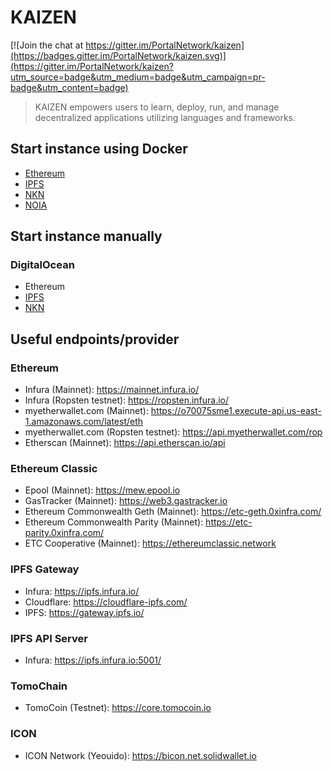 # KAIZEN

[![Join the chat at https://gitter.im/PortalNetwork/kaizen](https://badges.gitter.im/PortalNetwork/kaizen.svg)](https://gitter.im/PortalNetwork/kaizen?utm_source=badge&utm_medium=badge&utm_campaign=pr-badge&utm_content=badge)

> KAIZEN empowers users to learn, deploy, run, and manage decentralized applications utilizing languages and frameworks.

## Start instance using Docker
- [Ethereum](./docker/ethereum)
- [IPFS](./docker/ipfs)
- [NKN](./docker/nkn)
- [NOIA](./docker/noia)

## Start instance manually

### DigitalOcean
- Ethereum
- [IPFS](./digitalOcean/ipfs)
- [NKN](./digitalOcean/nkn)

## Useful endpoints/provider

### Ethereum
- Infura (Mainnet): https://mainnet.infura.io/
- Infura (Ropsten testnet): https://ropsten.infura.io/
- myetherwallet.com (Mainnet): https://o70075sme1.execute-api.us-east-1.amazonaws.com/latest/eth
- myetherwallet.com (Ropsten testnet): https://api.myetherwallet.com/rop
- Etherscan (Mainnet): https://api.etherscan.io/api

### Ethereum Classic
- Epool (Mainnet): https://mew.epool.io
- GasTracker (Mainnet): https://web3.gastracker.io
- Ethereum Commonwealth Geth (Mainnet): https://etc-geth.0xinfra.com/
- Ethereum Commonwealth Parity (Mainnet): https://etc-parity.0xinfra.com/
- ETC Cooperative (Mainnet): https://ethereumclassic.network

### IPFS Gateway
- Infura: https://ipfs.infura.io/
- Cloudflare: https://cloudflare-ipfs.com/
- IPFS: https://gateway.ipfs.io/

### IPFS API Server
- Infura: https://ipfs.infura.io:5001/

### TomoChain
- TomoCoin (Testnet): https://core.tomocoin.io

### ICON
- ICON Network (Yeouido): https://bicon.net.solidwallet.io
